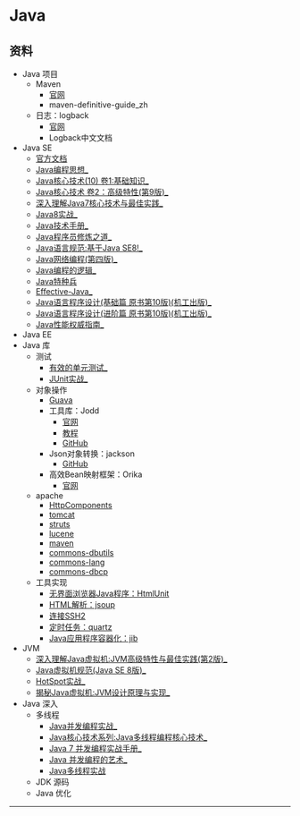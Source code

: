 #   Java

##  资料
-   Java 项目
    -   Maven
        -   [官网](http://maven.apache.org/)
        -   maven-definitive-guide_zh
    -   日志：logback
        -   [官网](https://github.com/qos-ch)
        -   Logback中文文档
-   Java SE
    -   [官方文档](doc/README.md)
    -   [Java编程思想_](thinking0814/README.md)
    -   [Java核心技术(10) 卷1:基础知识_](corejava/README.md)
    -   [Java核心技术 卷2：高级特性(第9版)_](corejava/README.md)
    -   [深入理解Java7核心技术与最佳实践_](java70814/README.md)
    -   [Java8实战_](java80814/README.md)
    -   [Java技术手册_](nutshell0814/README.md)
    -   [Java程序员修炼之道_](developer0814/README.md)
    -   [Java语言规范:基于Java SE8!_](language80814/README.md)
    -   [Java网络编程(第四版)_](network40814/README.md)
    -   [Java编程的逻辑_](logic0814/README.md)
    -   [Java特种兵](forces0814/README.md)
    -   [Effective-Java_](Effective0814/README.md)
    -   [Java语言程序设计(基础篇 原书第10版)(机工出版)_](Introduction0814/README.md)
    -   [Java语言程序设计(进阶篇 原书第10版)(机工出版)_](Introduction0814/README.md)
    -   [Java性能权威指南_](performance0814/README.md)
-   Java EE
-   Java 库
    -   测试
        -   [有效的单元测试_](junitA0814/README.md)
        -   [JUnit实战_](junitB0814/README.md)
    -   对象操作
        -   [Guava](https://github.com/google/guava)
        -   工具库：Jodd
            -   [官网](https://jodd.org/)
            -   [教程](http://joddframework.org/)
            -   [GitHub](https://github.com/oblac)
        -   Json对象转换：jackson
            -   [GitHub](https://github.com/FasterXML/jackson)
        -   高效Bean映射框架：Orika
            -   [官网](http://orika-mapper.github.io/orika-docs/)
    -   apache
        -   [HttpComponents](http://hc.apache.org/index.html)
        -   [tomcat](http://tomcat.apache.org/)
        -   [struts](http://struts.apache.org/)
        -   [lucene](http://lucene.apache.org/)
        -   [maven](http://maven.apache.org/)
        -   [commons-dbutils](http://commons.apache.org/proper/commons-dbutils/)
        -   [commons-lang](http://commons.apache.org/proper/commons-lang/)
        -   [commons-dbcp](http://commons.apache.org/proper/commons-dbcp/)
    -   工具实现
        -   [无界面浏览器Java程序：HtmlUnit](http://htmlunit.sourceforge.net/)
        -   [HTML解析：jsoup](https://jsoup.org/)
        -   [连接SSH2](http://www.jcraft.com/)
        -   [定时任务：quartz](http://www.quartz-scheduler.org/)
        -   [Java应用程序容器化：jib](https://github.com/GoogleContainerTools/jib)
-   JVM
    -   [深入理解Java虚拟机:JVM高级特性与最佳实践(第2版)_](jvmA0814/README.md)
    -   [Java虚拟机规范(Java SE 8版)_](jvmB0814/README.md)
    -   [HotSpot实战_](jvmC0814/README.md)
    -   [揭秘Java虚拟机:JVM设计原理与实现_](jvmD0814/README.md)
-   Java 深入
    -   多线程
        -   [Java并发编程实战_](threadA0814/README.md)
        -   [Java核心技术系列:Java多线程编程核心技术_](threadB0814/README.md)
        -   [Java 7 并发编程实战手册_](threadC0814/README.md)
        -   [Java 并发编程的艺术_](threadD0814/README.md)
        -   [Java多线程实战](http://jcip.net.s3-website-us-east-1.amazonaws.com/listings.html)
    -   JDK 源码
    -   Java 优化

----


